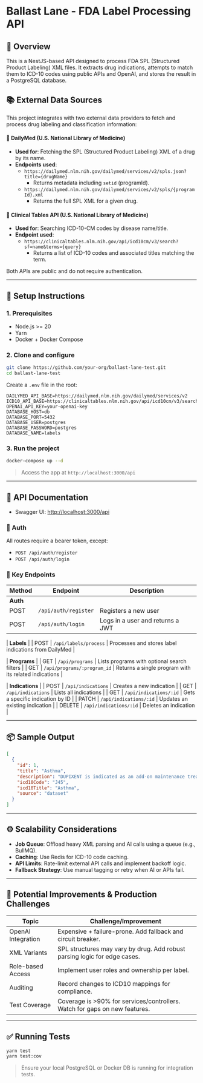 # Ballast Lane - FDA Label Processing API

## 🧪 Overview

This is a NestJS-based API designed to process FDA SPL (Structured Product Labeling) XML files. It extracts drug indications, attempts to match them to ICD-10 codes using public APIs and OpenAI, and stores the result in a PostgreSQL database.

## 📚 External Data Sources

This project integrates with two external data providers to fetch and process drug labeling and classification information:

#### 🔹 DailyMed (U.S. National Library of Medicine)
- **Used for**: Fetching the SPL (Structured Product Labeling) XML of a drug by its name.
- **Endpoints used**:
  - `https://dailymed.nlm.nih.gov/dailymed/services/v2/spls.json?title={drugName}`
    - Returns metadata including `setid` (programId).
  - `https://dailymed.nlm.nih.gov/dailymed/services/v2/spls/{programId}.xml`
    - Returns the full SPL XML for a given drug.

#### 🔹 Clinical Tables API (U.S. National Library of Medicine)
- **Used for**: Searching ICD-10-CM codes by disease name/title.
- **Endpoint used**:
  - `https://clinicaltables.nlm.nih.gov/api/icd10cm/v3/search?sf=name&terms={query}`
    - Returns a list of ICD-10 codes and associated titles matching the term.

Both APIs are public and do not require authentication.

---

## 🚀 Setup Instructions

### 1. Prerequisites

- Node.js >= 20
- Yarn
- Docker + Docker Compose

### 2. Clone and configure

```bash
git clone https://github.com/your-org/ballast-lane-test.git
cd ballast-lane-test
```

Create a `.env` file in the root:

```env
DAILYMED_API_BASE=https://dailymed.nlm.nih.gov/dailymed/services/v2
ICD10_API_BASE=https://clinicaltables.nlm.nih.gov/api/icd10cm/v3/search
OPENAI_API_KEY=your-openai-key
DATABASE_HOST=db
DATABASE_PORT=5432
DATABASE_USER=postgres
DATABASE_PASSWORD=postgres
DATABASE_NAME=labels
```

### 3. Run the project

```bash
docker-compose up --d
```

> Access the app at `http://localhost:3000/api`

---

## 📘 API Documentation

- Swagger UI: [http://localhost:3000/api](http://localhost:3000/api)

### 🔐 Auth

All routes require a bearer token, except:
- `POST /api/auth/register`
- `POST /api/auth/login`

### 📡 Key Endpoints

| Method | Endpoint                            | Description                                               |
|--------|-------------------------------------|-----------------------------------------------------------|
| **Auth**                                                                                          |
| POST   | `/api/auth/register`                | Registers a new user                                      |
| POST   | `/api/auth/login`                   | Logs in a user and returns a JWT                          |

| **Labels**                                                                                        |
| POST   | `/api/labels/process`               | Processes and stores label indications from DailyMed      |

| **Programs**                                                                                      |
| GET    | `/api/programs`                     | Lists programs with optional search filters               |
| GET    | `/api/programs/:program_id`         | Returns a single program with its related indications     |

| **Indications**                                                                                   |
| POST   | `/api/indications`                  | Creates a new indication                                  |
| GET    | `/api/indications`                  | Lists all indications                                     |
| GET    | `/api/indications/:id`              | Gets a specific indication by ID                          |
| PATCH  | `/api/indications/:id`              | Updates an existing indication                            |
| DELETE | `/api/indications/:id`              | Deletes an indication                                     |


---

## 📦 Sample Output

```json
[
  {
    "id": 1,
    "title": "Asthma",
    "description": "DUPIXENT is indicated as an add-on maintenance treatment...",
    "icd10Code": "J45",
    "icd10Title": "Asthma",
    "source": "dataset"
  }
]
```

---

## ⚙️ Scalability Considerations

- **Job Queue**: Offload heavy XML parsing and AI calls using a queue (e.g., BullMQ).
- **Caching**: Use Redis for ICD-10 code caching.
- **API Limits**: Rate-limit external API calls and implement backoff logic.
- **Fallback Strategy**: Use manual tagging or retry when AI or APIs fail.

---

## 🧠 Potential Improvements & Production Challenges

| Topic              | Challenge/Improvement                                                                 |
|--------------------|----------------------------------------------------------------------------------------|
| OpenAI Integration | Expensive + failure-prone. Add fallback and circuit breaker.                         |
| XML Variants       | SPL structures may vary by drug. Add robust parsing logic for edge cases.            |
| Role-based Access  | Implement user roles and ownership per label.                                        |
| Auditing           | Record changes to ICD10 mappings for compliance.                                     |
| Test Coverage      | Coverage is >90% for services/controllers. Watch for gaps on new features.           |

---

## ✅ Running Tests

```bash
yarn test
yarn test:cov
```

> Ensure your local PostgreSQL or Docker DB is running for integration tests.


